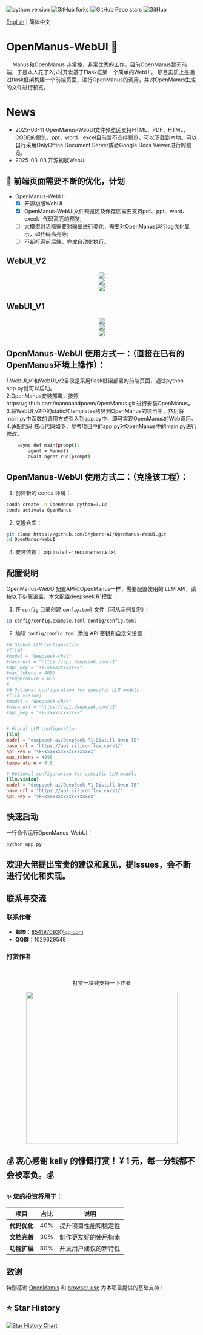 ![python version](https://img.shields.io/badge/python-3.8+-orange.svg)
![GitHub forks](https://img.shields.io/github/forks/Shybert-AI/OpenManusAI)
![GitHub Repo stars](https://img.shields.io/github/stars/Shybert-AI/OpenManusAI)
![GitHub](https://img.shields.io/github/license/Shybert-AI/OpenManusAI)

[English](README_en.md) | 简体中文

# OpenManus-WebUI 🙋

&nbsp;&nbsp;&nbsp;&nbsp;Manus和OpenManus 非常棒，非常优秀的工作，目前OpenManus暂无前端，于是本人花了2小时开发基于Flask框架一个简单的WebUI。 项目实质上是通过flask框架构建一个前端页面，进行OpenManus的调用，并对OpenManus生成的文件进行预览。
# News
- 2025-03-11 OpenManus-WebUI文件预览区支持HTML、PDF、HTML、CODE的预览。ppt、word、excel目前暂不支持预览，可以下载到本地。可以自行采用OnlyOffice Document Server或者Google Docs Viewer进行的预览。
- 2025-03-08 开源初版WebUI

## 📑 前端页面需要不断的优化，计划
- OpenManus-WebUI
    - [x] 开源初版WebUI
    - [x] OpenManus-WebUI文件预览区及保存区需要支持pdf、ppt、word、excel、代码高亮的预览;    
    - [ ] 大模型对话框需要对输出进行美化，需要对OpenManus运行log优化显示，如代码高亮等;    
    - [ ] 不断打磨前后端，完成自动化执行。

## WebUI_V2
<div align="center">
    <img src="./assets/pdf.jpg">
</div>
<div align="center">
    <img src="./assets/html.jpg">
</div>
<div align="center">
    <img src="./assets/code.jpg">
</div>

## WebUI_V1
<div align="center">
    <img src="./assets/1.jpg">
</div>
<div align="center">
    <img src="./assets/2.jpg">
</div>
<div align="center">
    <img src="./assets/3.jpg">
</div>


## OpenManus-WebUI 使用方式一：（直接在已有的OpenManus环境上操作）：
   1.WebUI_v1和WebUI_v2目录是采用flask框架部署的前端页面，通过python app.py就可以启动。    
   2.OpenManus安装部署，按照https://github.com/mannaandpoem/OpenManus.git 进行安装OpenManus。  
   3.将WebUI_v2中的static和templates拷贝到OpenManus的项目中，然后将main.py中函数的调用方式引入到app.py中，即可实现OpenManus的Web调用。   
   4.适配代码,核心代码如下，参考项目中的app.py对OpenManus中的main.py进行修改。    


```bash
    async def main(prompt):
        agent = Manus()
        await agent.run(prompt)
```

##  OpenManus-WebUI 使用方式二：（克隆该工程）：

1. 创建新的 conda 环境：

```bash
conda create -n OpenManus python=3.12
conda activate OpenManus
```

2. 克隆仓库：
```bash
git clone https://github.com/Shybert-AI/OpenManus-WebUI.git
cd OpenManus-WebUI
```
4. 安装依赖：
pip install -r requirements.txt

## 配置说明

OpenManus-WebUI配置API和OpenManus一样，需要配置使用的 LLM API，请按以下步骤设置，本文配置deepseek R1模型：

1. 在 `config` 目录创建 `config.toml` 文件（可从示例复制）：

```bash
cp config/config.example.toml config/config.toml
```

2. 编辑 `config/config.toml` 添加 API 密钥和自定义设置：

```toml
## Global LLM configuration
#[llm]
#model = "deepseek-chat"
#base_url = "https://api.deepseek.com/v1"
#api_key = "sk-xxxxxxxxxxxx"
#max_tokens = 4096
#temperature = 0.6
#
## Optional configuration for specific LLM models
#[llm.vision]
#model = "deepseek-chat"
#base_url = "https://api.deepseek.com/v1"
#api_key = "sk-xxxxxxxxxxxx"


# Global LLM configuration
[llm]
model = "deepseek-ai/DeepSeek-R1-Distill-Qwen-7B"
base_url = "https://api.siliconflow.cn/v1/"
api_key = "sk-xxxxxxxxxxxxxxxxxx"
max_tokens = 4096
temperature = 0.6

# Optional configuration for specific LLM models
[llm.vision]
model = "deepseek-ai/DeepSeek-R1-Distill-Qwen-7B"
base_url = "https://api.siliconflow.cn/v1/"
api_key = "sk-xxxxxxxxxxxxxxxxxx"
```

## 快速启动

一行命令运行OpenManus-WebUI：

```bash
python app.py
```
## 欢迎大佬提出宝贵的建议和意见，提Issues，会不断进行优化和实现。
## 联系与交流

### 联系作者
- **邮箱**：854197093@qq.com
- **QQ群**：1029629549

### 打赏作者
<br/>
<div align="center">
<p>打赏一块钱支持一下作者</p>
<div align="center">
    <img src="./assets/dashang.jpg" width="400" height="400">
</div>
</div>

## 💰 衷心感谢 **kelly** 的慷慨打赏！  ¥ 1 元，每一分钱都不会被辜负。💰

### ✨ 您的投资将用于：

<div align="center">

|       项目      |  占比  |           说明          |
|:---------------:|:------:|:-----------------------:|
| **代码优化**     | 40%    | <div align="center">提升项目性能和稳定性</div> |
| **文档完善**     | 30%    | <div align="center">制作更友好的使用指南</div> |
| **功能扩展**     | 30%    | <div align="center">开发用户建议的新特性</div> |

</div>


## 致谢

特别感谢 [OpenManus](https://github.com/mannaandpoem/OpenManus)
和 [browser-use](https://github.com/browser-use/browser-use) 为本项目提供的基础支持！

## ⭐ Star History

[![Star History Chart](https://api.star-history.com/svg?repos=Shybert-AI/OpenManus-WebUI&type=Date)](https://star-history.com/#Shybert-AI/OpenManus-WebUI&Date)
